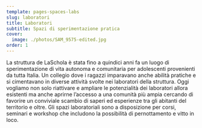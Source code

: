 ```yaml
---
template: pages-spaces-labs
slug: laboratori
title: Laboratori
subtitle: Spazi di sperimentazione pratica
cover:
  image: ./photos/SAM_9575-edited.jpg
order: 1
---
```


<Col initial columned>

La struttura de LaSchola è stata fino a quindici anni fa un luogo di sperimentazione di vita autonoma e comunitaria per adolescenti provenienti da tutta Italia. Un collegio dove i ragazzi imparavano anche abilità pratiche e si cimentavano in diverse attività svolte nei laboratori della struttura. Oggi vogliamo non solo riattivare e ampliare le potenzialità dei laboratori allora esistenti ma anche aprirne l’accesso a una comunità più ampia cercando di favorire un conviviale scambio di saperi ed esperienze tra gli abitanti del territorio e oltre. Gli spazi laboratoriali sono a disposizione per corsi, seminari e workshop che includono la possibilità di pernottamento e vitto in loco.

</Col>

